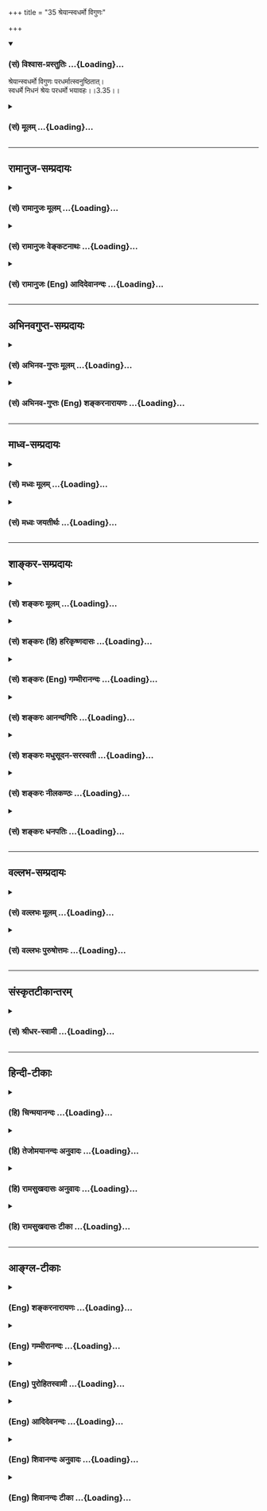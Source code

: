 +++
title = "35 श्रेयान्स्वधर्मो विगुणः"

+++
<div class="js_include" newlevelforh1="3" title="(सं) विश्वास-प्रस्तुतिः" unfilled url="/purANam/mahAbhAratam/06-bhIShma-parva/02-bhagavad-gItA-parva/saMskRtam/vishvAsa-prastutiH/03_karma-yogaH/35_shreyAnsvadharmo_.md">
<details open><summary><h3>(सं) विश्वास-प्रस्तुतिः ...{Loading}...</h3></summary>

श्रेयान्स्वधर्मो विगुणः परधर्मात्स्वनुष्ठितात्।  
स्वधर्मे निधनं श्रेयः परधर्मो भयावहः।।3.35।।
</details>
</div>
<div class="js_include collapsed" newlevelforh1="3" title="(सं) मूलम्" unfilled url="/purANam/mahAbhAratam/06-bhIShma-parva/02-bhagavad-gItA-parva/saMskRtam/mUlam/03_karma-yogaH/35_shreyAnsvadharmo_.md">
<details><summary><h3>(सं) मूलम् ...{Loading}...</h3></summary>

श्रेयान्स्वधर्मो विगुणः परधर्मात्स्वनुष्ठितात्।  
स्वधर्मे निधनं श्रेयः परधर्मो भयावहः।।3.35।।
</details>
</div>


_________________
## रामानुज-सम्प्रदायः
<div class="js_include collapsed" newlevelforh1="3" title="(सं) रामानुजः मूलम्" unfilled url="/purANam/mahAbhAratam/06-bhIShma-parva/02-bhagavad-gItA-parva/saMskRtam/rAmAnujaH/mUlam/03_karma-yogaH/35_shreyAnsvadharmo_.md">
<details><summary><h3>(सं) रामानुजः मूलम् ...{Loading}...</h3></summary>

।।3.35।। अतः सुशकतया **स्वधर्म**भूतः कर्मयोगो **विगुणः** अपि अप्रमादगर्भः
प्रकृतिसंसृष्टस्य दुःशकतयापरधर्मभूतात् ज्ञानयोगात् सगुणाद् अपि
किञ्चित्कालम् अनुष्ठितात् सप्रमादात् श्रेयान्। स्वेन एव उपादातुं योग्यतया
**स्वधर्म**भूते कर्मयोगे वर्तमानस्य एकस्मिन् जन्मनि अप्राप्तफलतया
**निधनम्** अपि **श्रेयः** अनन्तरायहततया अनन्तरजन्मनि अपि
अव्याकुलकर्मयोगारम्भसंभवात्। प्रकृतिसंसृष्टस्य स्वेन एव उपादातुम्
अशक्यतया **परधर्म**भूतो ज्ञानयोगः प्रमादगर्भतया **भयावहः।**

</details>
</div>
<div class="js_include collapsed" newlevelforh1="3" title="(सं) रामानुजः वेङ्कटनाथः" unfilled url="/purANam/mahAbhAratam/06-bhIShma-parva/02-bhagavad-gItA-parva/saMskRtam/rAmAnujaH/venkaTanAthaH/03_karma-yogaH/35_shreyAnsvadharmo_.md">
<details><summary><h3>(सं) रामानुजः वेङ्कटनाथः ...{Loading}...</h3></summary>

  
  
।।3.35।। श्रेयान् इत्यत्र श्लोकेस्वधर्मपरधर्मशब्दौ न
तावद्वर्णाश्रमाद्यपेक्षया प्रयुज्येते परवर्णाश्रमादिधर्मानुष्ठानस्य
दूरतो निस्सत्त्वेन तन्निषेधायोगात् अत्र च
तत्प्रसङ्गाभावात्परधर्मात्स्वनुष्ठितात्स्वधर्मो विगुणः श्रेयान् इति
चोक्ते श्रेयश्शब्दस्य प्रशस्यतरवाचित्वात् स्वनुष्ठितपरधर्मस्य
प्रशस्यत्वमात्रं प्रसज्जेत न च तदुपपद्यते स्वनुष्ठितस्य दुरनुष्ठितस्य वा
परधर्मस्याधर्मत्वेन गर्हणीयत्वात्। अथ
क्षत्त्रधर्मभूतयुद्धपरित्यागाभिलाषिणोऽर्जुनस्य स्वधर्मभूतयुद्धप्रशंसा
ब्राह्मणादिधर्मभूततत्परित्यागनिन्दा च क्रियत इति चेत् अस्त्वेतावताऽपि
निषेध्यस्य प्रसङ्गः तस्य प्रशस्यत्वमात्रप्रसङ्गचोद्यं तु न परिहृतम् न
चात्रस्वधर्मं परित्यज्य परधर्मं कुर्यां इत्यर्जुनस्याभिसन्धिः अत्रैव
ह्यस्येदानीं स्वधर्मत्वबुद्धिः स्वधर्मतया भ्राम्यतः परधर्मत्वमत्र
ज्ञाप्यत इति चेत् तन्न स्वनुष्ठितात् परधर्मादित्यनुवादरूपत्वानुपपत्तेः
परधर्मतया सम्प्रतिपन्नत्वे ह्येवं व्यपदेश उपपद्यते तत्र च
परधर्मत्वज्ञापनं निष्प्रयोजनम् अधर्मत्वमात्रस्यैव ज्ञाप्यत्वात् अतोऽत्र
स्वधर्मपरधर्मशब्दौ प्रशस्यतयाऽनादरणीयतया च प्रकृतकर्मयोगज्ञानयोगविषयौ
एवं च सति ज्ञानयोगस्य प्रशस्यत्वमात्रप्रसङ्गोऽपि न दूषणम्
पूर्वश्लोकद्वयप्रकृतवासनानुवर्तित्वेन सङ्गतिश्च स्यात्अथ केन
इत्युत्तरश्लोकस्थप्रश्नोऽप्येवमेवोपपद्यते अत्र ह्यनिच्छतोऽपि
पापाचरणहेतुः क इति प्रश्नः स च ज्ञानयोगदुष्करत्वकथनेनैव सङ्गच्छेत
अनिच्छतोऽपि मे क्षत्त्र धर्मत्यागः केनेति प्रश्नार्थ इति चेत् न
अस्यानिच्छत्वाभात्काम एष क्रोध एषः 3।37 इत्याद्युत्तरानुपपत्तेश्च न हि
कामक्रोधाभ्यामर्जुनो युद्धं परित्यजति किन्तु
कारुण्यादिनेत्युपक्रमेऽप्युक्तम् अतः स्वधर्मपरधर्मशब्दौ
स्वशक्यपरशक्यधर्मविषयौ तदेतदखिलमभिप्रेत्याह अतः सुशकतयेति। अतः
श्लोकद्वयोक्तवासनानुवर्तित्ववशादित्यर्थः। विगुणोऽपि
अङ्गवैकल्ययुक्तोऽपीत्यर्थः। विगुणस्य कथं
श्रेयस्त्वमित्यत्रोक्तंअप्रमादगर्भ इति। वैगुण्यमात्रं
स्वरूपविच्छेदाद्वरमिति भावः। स्वनुष्ठितादित्यस्य
वैगुण्यप्रतियोग्याकारपरतया सुशब्दः साद्गुण्यपर इत्याह सगुणादपीति।
अनुष्ठितशब्दस्यभूतार्थप्रत्ययान्तत्वाद्भूतत्वस्य चातिक्रान्ततारूपत्वात्
प्रागनुष्ठानं पश्चाद्विच्छेदश्च सूचित
इत्यभिप्रायेणोक्तंकञ्चित्कालमनुष्ठितात्सप्रमादिति। एवं
विच्छेदाविवक्षायां स्वनुष्ठितात् ज्ञानयोगाद्विगुणः कर्मयोगः
श्रेयानित्येतदसङ्गतं स्यात् सगुणस्याविच्छिन्नस्य फलाविनाभावादिति
भावः। सुशकतयेत्युक्तहेतुविवरणमुखेन स्वधर्मशब्दार्थं च विवृण्वन् विगुणस्य
कर्मणः फलाविनाभावात् कथं श्रेयस्त्वं इतिशङ्कापरिहारतया तृतीयं पादं
व्याख्याति स्वेनैवेति। स्वेनैव प्रकृतिसंसृष्टतया
व्याप्रियमाणेन्द्रियेणैवेत्यर्थः। यद्वा स्वेच्छयैवेति भावः। एकस्मिन्
जन्मन्यप्राप्तफलतयेति। अयमभिप्रायः यद्यप्यात्मसाक्षात्कारादिफलार्थतया
विहितत्वात् कर्मयोगः काम्यकर्मैव तथाप्यस्य काम्यकर्मणोऽयं विशेषः
यद्विगुणानुष्ठितमपि जन्मान्तरेऽपि सगुणानुष्ठानद्वारा फलं साधयति इति।
वैगुण्यं त्वस्य फलविलम्बमात्रप्रयोजकम्। काम्यकर्मान्तरवन्न
फलाभावप्रयोजकमित्येकस्मिन् जन्मनीत्यभिप्रेतं विवृण्वन् जन्मान्तरेऽपि
विगुणस्य कथं फलसाधनत्वं इत्यत्राह अनन्तरायहततयेति
इन्द्रियाणामनुभूतसजातीयविषयसमर्पणेन
कर्मयोगस्वरूपस्यात्यन्तविच्छेदाभावादित्यर्थः। अव्याकुलत्वमत्राविकलत्वम्।
एतच्च सर्वंनेहाभिक्रमनाशोऽस्ति 2।40 इति पूर्वं सङ्ग्रहेणोक्तम्। पार्थ
नैवेह नामुत्र 6।40 इत्यादिना प्रपञ्चयिष्यते च। अव्यवहितानन्तरजन्मनि
पौष्कल्यनिर्णयाभावेनसम्भवादित्युक्तम्। अनन्तरे ततोऽनन्तरे वा फलं
तावत्सिद्धमिति भावः। यदि विगुणस्य कर्मयोगस्य जन्मान्तरस्थं फलमभिप्रेत्य
श्रेयस्त्वमुच्यते तर्हि ज्ञानयोगस्यापि तथा किं न स्यात् इत्यत्र चतुर्थं
पादं व्याख्याति प्रकृतीति। जन्मान्तरेऽपि फलं न सम्भवतीत्यभिप्रायेणभयावहः
इत्युच्यते। स्वरूपेण विच्छिन्नस्य कथं जन्मान्तरेऽपि फलम् अविच्छिन्नस्य
विगुणस्य फलं विलम्बितमिति भावः।  
  

</details>
</div>
<div class="js_include collapsed" newlevelforh1="3" title="(सं) रामानुजः (Eng) आदिदेवानन्दः" unfilled url="/purANam/mahAbhAratam/06-bhIShma-parva/02-bhagavad-gItA-parva/saMskRtam/rAmAnujaH/english/AdidevAnandaH/03_karma-yogaH/35_shreyAnsvadharmo_.md">
<details><summary><h3>(सं) रामानुजः (Eng) आदिदेवानन्दः ...{Loading}...</h3></summary>

3.35 Therefore Karma Yoga is better than Jnana Yoga. For, it forms one's
own duty, since it is natural to one and easy to perform, and though
defective, is free from liability to interruption and fall. Jnana Yoga,
on the other hand, though performed well for some time, constitutes the
duty of another, as it is difficult to practise for one conjoined with
Prakrti. It is therefore liable to interruption. For a person who lives
practising Karma Yoga - which is his duty because he is alified for it -
even death without success in one birth does not matter. For, in the
next birth with the help of the experience already gained in the
previous birth, it will be possible for him to perform Karma Yoga
without any impediments. Jnana Yoga is fraught with fear because of the
possibility of errors for anyone who is conjoined to Prakrti. It is
another's duty, on account of it being not easily adoptable by him.

</details>
</div>


_________________
## अभिनवगुप्त-सम्प्रदायः
<div class="js_include collapsed" newlevelforh1="3" title="(सं) अभिनव-गुप्तः मूलम्" unfilled url="/purANam/mahAbhAratam/06-bhIShma-parva/02-bhagavad-gItA-parva/saMskRtam/abhinava-guptaH/mUlam/03_karma-yogaH/35_shreyAnsvadharmo_.md">
<details><summary><h3>(सं) अभिनव-गुप्तः मूलम् ...{Loading}...</h3></summary>

।।3.34 3.35।। कथं तर्हि बन्धः इत्थमित्युच्यते +++(N omits इत्थम् K omits
इति)+++। इन्द्रियस्येति। श्रेयानिति। संसारी च प्रतिविषयं रागं द्वेषं च
गृह्णाति यतः कर्माणि आत्मकर्तृकाण्येव विमूढत्वादभिमन्यते इति सममपि
भोजनादिव्यवहारं कुर्वतोः ज्ञानिसंसारिणोरस्त्ययं विशेषः। अयं नः
सिद्धान्तः सर्वथा मुक्तसंगस्य स्वधर्मचारिणो नास्ति कश्चित्
पुण्यपापात्मको बन्धः। स्वधर्मो हि हृदयादनपायी स्वरसनिरूढ +++(N K निगूढः)+++
एव न तेन कश्चिदपि रिक्तो जन्तुर्जायते इत्यत्याज्यः।

</details>
</div>
<div class="js_include collapsed" newlevelforh1="3" title="(सं) अभिनव-गुप्तः (Eng) शङ्करनारायणः" unfilled url="/purANam/mahAbhAratam/06-bhIShma-parva/02-bhagavad-gItA-parva/saMskRtam/abhinava-guptaH/english/shankaranArAyaNaH/03_karma-yogaH/35_shreyAnsvadharmo_.md">
<details><summary><h3>(सं) अभिनव-गुप्तः (Eng) शङ्करनारायणः ...{Loading}...</h3></summary>

3.34-35 Indriyasya etc., Sreyan etc. A person living the worldly life
does entertain likes or dislikes towards every sense-object. For, due to
his total ignorance he imagines that actions are performed only by his
Self. Thus there is this difference between a man of knowledge and a man
of worldly life, eventhough they perform alike their \[respective\]
worldly activities such as eating etc. The established view of ours \[in
this regard\] is this : For a person, who, freed from attachment in
every way, Performs his own duty, there is hardly any bond of merit or
demerit. Indeed one's own duty never disappears from one's heart and it
is certainly rooted there deeply as a natural taste. Not a single
creature is born without that. Hence it should not be given up.

</details>
</div>


_________________
## माध्व-सम्प्रदायः
<div class="js_include collapsed" newlevelforh1="3" title="(सं) मध्वः मूलम्" unfilled url="/purANam/mahAbhAratam/06-bhIShma-parva/02-bhagavad-gItA-parva/saMskRtam/madhvaH/mUlam/03_karma-yogaH/35_shreyAnsvadharmo_.md">
<details><summary><h3>(सं) मध्वः मूलम् ...{Loading}...</h3></summary>

।।3.35।। तथाप्युग्रं युद्धकर्मेत्यत आह श्रेयानिति।

</details>
</div>
<div class="js_include collapsed" newlevelforh1="3" title="(सं) मध्वः जयतीर्थः" unfilled url="/purANam/mahAbhAratam/06-bhIShma-parva/02-bhagavad-gItA-parva/saMskRtam/madhvaH/jayatIrthaH/03_karma-yogaH/35_shreyAnsvadharmo_.md">
<details><summary><h3>(सं) मध्वः जयतीर्थः ...{Loading}...</h3></summary>

।।3.35।। श्रेयान् इत्यस्य सङ्गतिमाह **तथापी**ति। ज्यायसी चेत् 3।1 इत्यत्र
द्वावाक्षेपावर्जुनेन कृतौ तत्राद्यःलोकेऽस्मिन् 3।3 इत्यादिना परिहृतः
इदानींयुद्ध्यस्व विगतज्वरः 3।30तयोर्न वशमागच्छेत् 3।34 इत्युक्त्या
स्मारितं द्वितीयमाक्षेपमाशङ्क्य परिहरतीत्यर्थः। यद्यपि कर्म कर्तव्यं
तथापि उग्रमवर्जनीयरागद्वेषं न कुर्यामिति शेषः।

</details>
</div>


_________________
## शाङ्कर-सम्प्रदायः
<div class="js_include collapsed" newlevelforh1="3" title="(सं) शङ्करः मूलम्" unfilled url="/purANam/mahAbhAratam/06-bhIShma-parva/02-bhagavad-gItA-parva/saMskRtam/shankaraH/mUlam/03_karma-yogaH/35_shreyAnsvadharmo_.md">
<details><summary><h3>(सं) शङ्करः मूलम् ...{Loading}...</h3></summary>

।।3.35।। **श्रेयान्** प्रशस्यतरः स्वो धर्मः **स्वधर्मः विगुणः** अपि
विगतगुणोऽपि अनुष्ठीयमानः **परधर्मात् स्वनुष्ठितात्** साद्गुण्येन
संपादितादपि। **स्वधर्मे** स्थितस्य **निधनं** मरण**मपि श्रेयः** परधर्मे
स्थितस्य जीवितात्। कस्मात् **परधर्मः भयावहः** नरकादिलक्षणं भयमावहति
यतः।।  
  
यद्यपि अनर्थमूलम् ध्यायतो विषयान्पुंसः (गीता 2.62) इति रागद्वेषौ ह्यस्य
परिपन्थिनौ इति च उक्तम् विक्षिप्तम् अनवधारितं च तदुक्तम्। तत् संक्षिप्तं
निश्चितं च इदमेवेति ज्ञातुमिच्छन् अर्जुनः उवाच ज्ञाते हि तस्मिन्
तदुच्छेदाय यत्नं कुर्याम् इति अर्जुन उवाच

</details>
</div>
<div class="js_include collapsed" newlevelforh1="3" title="(सं) शङ्करः (हि) हरिकृष्णदासः" unfilled url="/purANam/mahAbhAratam/06-bhIShma-parva/02-bhagavad-gItA-parva/saMskRtam/shankaraH/hindI/harikRShNadAsaH/03_karma-yogaH/35_shreyAnsvadharmo_.md">
<details><summary><h3>(सं) शङ्करः (हि) हरिकृष्णदासः ...{Loading}...</h3></summary>

।।3.35।। रागद्वेषयुक्त मनुष्य तो शास्त्रके अर्थको भी उलटा मान लेता है और
परधर्मको भी धर्म होनेके नाते अनुष्ठान करनेयोग्य मान बैठता है। परंतु उसका
ऐसा मानना भूल है अच्छी प्रकार अनुष्ठान किये गये अर्थात्
अंगप्रत्यंगोंसहित सम्पादन किये गये भी परधर्मकी अपेक्षा गुणरहित भी
अनुष्ठान किया हुआ अपना धर्म कल्याणकर है अर्थात् अधिक प्रशंसनीय है।
परधर्ममें स्थित पुरुषके जीवनकी अपेक्षा स्वधर्ममें स्थित पुरुषका मरण भी
श्रेष्ठ है क्योंकि दूसरेका धर्म भयदायक है नरक आदि रूप भयका देनेवाला है।

</details>
</div>
<div class="js_include collapsed" newlevelforh1="3" title="(सं) शङ्करः (Eng) गम्भीरानन्दः" unfilled url="/purANam/mahAbhAratam/06-bhIShma-parva/02-bhagavad-gItA-parva/saMskRtam/shankaraH/english/gambhIrAnandaH/03_karma-yogaH/35_shreyAnsvadharmo_.md">
<details><summary><h3>(सं) शङ्करः (Eng) गम्भीरानन्दः ...{Loading}...</h3></summary>

3.35 Svadharmah, one's own duty; being practised even though vigunah,
defective, deficient; is sreyan, superior to, more commendable than;
para-dharmat, another's duty; though svanusthitat, well-performed,
meritoriously performed. Even nidhanam, death; is sreyah, better; while
engaged svadharme, in one's own duty, as compared with remaining alive
while engaged in somody else's duty. Why; Paradharmah, another's duty;
is bhayavahah, fraught with fear, since it invites dangers such as hell
etc. Although the root cause of evil was stated in, 'In the case of a
person who dwells on objects' (2.62) and '৷৷৷৷.because they (attraction
and repulsion) are his adversaries' (34), that was presented desultorily
and vaguely. Wishing to know it briefly and definitely as, 'This is
thus, to be sure', Arjuna, with the idea, 'When this indeed becomes
known, I shall make effort for its eradication', said:

</details>
</div>
<div class="js_include collapsed" newlevelforh1="3" title="(सं) शङ्करः आनन्दगिरिः" unfilled url="/purANam/mahAbhAratam/06-bhIShma-parva/02-bhagavad-gItA-parva/saMskRtam/shankaraH/AnandagiriH/03_karma-yogaH/35_shreyAnsvadharmo_.md">
<details><summary><h3>(सं) शङ्करः आनन्दगिरिः ...{Loading}...</h3></summary>

।।3.35।। रागद्वेषयोः श्रेयोमार्गप्रतिपक्षत्वं प्रकटयितुं
परमतोपन्यासद्वारा समनन्तरश्लोकमवतारयति **तत्रेत्यादिना।** व्यवहारभूमिः
सप्तम्यर्थः। शास्त्रार्थस्यान्यथा प्रतिपत्तिमेव प्रत्याययति
**परधर्मोऽपीति।** स्वधर्मवदित्यपेरर्थः। अनुमानं दूषयन्नुत्तरत्वेन
श्लोकमुत्थापयति **सदसदिति।** क्षत्रधर्माद् युद्धाद्
दुरनुष्ठानात्परिव्राड्धर्मस्य भिक्षाशनादिलक्षणस्य स्वानुष्ठेयतयापि
कर्तव्यत्वं प्राप्तमित्याशङ्क्य व्याचष्टे **श्रेयानिति।** उक्तेऽर्थे
प्रश्नपूर्वकं हेतुमाह **कस्मादित्यादिना।** स्वधर्ममवधूय परधर्ममनुतिष्ठतः
स्वधर्मातिक्रमकृतदोषस्य दुष्परिहरत्वान्न तत्त्यागः साधीयानित्यर्थः।

</details>
</div>
<div class="js_include collapsed" newlevelforh1="3" title="(सं) शङ्करः मधुसूदन-सरस्वती" unfilled url="/purANam/mahAbhAratam/06-bhIShma-parva/02-bhagavad-gItA-parva/saMskRtam/shankaraH/madhusUdana-sarasvatI/03_karma-yogaH/35_shreyAnsvadharmo_.md">
<details><summary><h3>(सं) शङ्करः मधुसूदन-सरस्वती ...{Loading}...</h3></summary>

।।3.35।। ननु स्वाभाविकरागद्वेषप्रयुक्तपश्वादिसाधारणप्रवृत्तिप्रहाणेन
शास्त्रीयमेव कर्म कर्तव्यं चेत्तर्हि यत्सुकरं भिक्षाशनादि तदेव क्रियतां
किमतिदुःखावहेन युद्धेनेत्यतआह श्रेयानिति। श्रेयान् प्रशस्यतरः स्वधर्मः
यं वर्णमाश्रमं प्रति वा यो विहितः स तस्य स्वधर्मः विगुणोऽपि
सर्वाङ्गोपसंहारमन्तरेण कृतोऽपि परधर्मात् स्वं प्रत्यविहितात्
स्वनुष्ठितात् सर्वाङ्गोपसंहारेण संपादितादपि। नहि वेदातिरिक्तमानगम्यो
धर्मः येन परधर्मोऽप्यनुष्ठेयः धर्मत्वात् स्वधर्मवदित्यनुमानं तत्र मानं
स्यात्। चोदनालक्षणोऽर्थो धर्मः इतिन्यायात्। अतः स्वधर्मे किंचिदङ्गहीनेऽपि
स्थितस्य निधनं मरणमपि श्रेयः प्रशस्यतरं परधर्मस्य जीवितादपि।
स्वधर्मस्थस्य निधनं हीह लोके कीर्त्यावहं परलोके च स्वर्गादिप्रापकं।
परधर्मस्तु इहाकीर्तिकरत्वेन परत्र नरकप्रदत्वेन च भयावहो यतः अतो
रागद्वेषादिप्रयुक्तस्वाभाविकप्रवृत्तिवत्परधर्मोऽपि हेय एवेत्यर्थः। एवं
तावद्भगवन्मताङ्गीकारिणां श्रेयःप्राप्तिस्तदनङ्गीकारिणां च
श्रेयोमार्गभ्रष्टत्वमुक्तं। श्रेयोमार्गभ्रंशेन
फलाभिसंधिपूर्वककाम्यकर्माचरणे च केवलपापमात्राचरणे च बहूनि कारणानि
कथितानि ये त्वेतदभ्यसूयन्त इत्यादिना। तत्राकं
संग्रहश्लोकःश्रद्धाहानिस्तथाऽसूया दुष्टचित्तत्वमूढते।
प्रकृतेर्वशवर्तित्वं रागद्वेषौ च पुष्कलौ। परधर्मरुचित्वं चेत्युक्ता
दुर्मार्गवाहकाः इति।

</details>
</div>
<div class="js_include collapsed" newlevelforh1="3" title="(सं) शङ्करः नीलकण्ठः" unfilled url="/purANam/mahAbhAratam/06-bhIShma-parva/02-bhagavad-gItA-parva/saMskRtam/shankaraH/nIlakaNThaH/03_karma-yogaH/35_shreyAnsvadharmo_.md">
<details><summary><h3>(सं) शङ्करः नीलकण्ठः ...{Loading}...</h3></summary>

।।3.35।। यस्मादेवं तस्माच्छ्रेयान्प्रशस्यतरः स्वधर्मः स्वस्य
वर्णाश्रमानुरूप्येण ईश्वरेण विहितत्वात्। विगुणो हिंसादिमिश्रोऽपि
किंचिदङ्गहीनोऽपि परधर्माद्धिंसादिदोषरहितपरधर्मापेक्षया
स्वनुष्ठितात्सर्वाङ्गोपसंहारेण सम्यगनुष्ठितादपि स एव श्रेयान्। स्वधर्मे
युद्धादौ निधनं मरणमपि श्रेयः। विहितत्वात्। परस्य धर्मो
भैक्षचर्यादिर्भयावहः। क्षत्रियस्य तव निषिद्धत्वात्। तस्मात्स्वतन्त्रेण
त्वया स्वधर्म एवानुष्ठेय इति भावः।

</details>
</div>
<div class="js_include collapsed" newlevelforh1="3" title="(सं) शङ्करः धनपतिः" unfilled url="/purANam/mahAbhAratam/06-bhIShma-parva/02-bhagavad-gItA-parva/saMskRtam/shankaraH/dhanapatiH/03_karma-yogaH/35_shreyAnsvadharmo_.md">
<details><summary><h3>(सं) शङ्करः धनपतिः ...{Loading}...</h3></summary>

।।3.35।। ननु शास्त्रीयमेव कर्म कर्तव्यं चेत्तर्हि परधर्मोऽपि सुकरो
धर्मत्वात् कुतो नानुष्ठेय इति चेत्तत्राह **श्रेयानिति।**
परधर्मात्साद्गुण्येन संपादितादपि स्वकीयो धर्मो विगतगुणोऽप्यनुष्ठीयमानः
प्रशस्यतरः। स्वधर्मे स्थितस्य मरणमपि श्रेयः। इह लोके कीर्त्यावहममुत्र
स्वर्गप्रापकम्। परधर्मस्तु तद्विपर्ययेण भयप्रदः। यद्वा
तत्तदिन्द्रियविषये स्थितयो रागद्वेषयोरात्मप्रापक आत्मधर्मे
विघ्नकर्तृत्वेऽपीन्द्रियधर्मे प्रावृत्तिके विषयसुखजनके
तयोस्तत्त्वाभावादिन्द्रियधर्म एवानुष्ठेयः। किमात्मधर्मानुष्ठानेन
विघ्नकर्तृयुक्तेनेतिचेत्तत्राह **श्रेयानिति।** परेषामिन्द्रियाणां
धर्मात्प्रावृत्तिकात्स्वनुष्ठितात्सुगमत्वेनानुष्ठातुं शक्यादपि स्वधर्म
आत्मधर्म अध्यात्मावगतिरुपः विगुणः प्राकृतगुणवियुक्तः
मुक्तिहेतुत्वात्प्रशस्यतरः। तत्र निधनं श्रेयः अपुनर्भवत्वात्।
परधर्मोभयावहः अविद्यारुपतया संसारपातहेतुत्वात्।

</details>
</div>


_________________
## वल्लभ-सम्प्रदायः
<div class="js_include collapsed" newlevelforh1="3" title="(सं) वल्लभः मूलम्" unfilled url="/purANam/mahAbhAratam/06-bhIShma-parva/02-bhagavad-gItA-parva/saMskRtam/vallabhaH/mUlam/03_karma-yogaH/35_shreyAnsvadharmo_.md">
<details><summary><h3>(सं) वल्लभः मूलम् ...{Loading}...</h3></summary>

।।3.35।। तदेवं रागद्वेषवशेन कस्यापि नोक्तधर्मे प्रवृत्तिः
प्राकृतत्वादित्युक्तं ततस्तौ विहाय प्राकृतेनापि स्वधर्मस्तु न हेयः
परधर्मोऽपि नोपादेयः इति बोधयन्नाह श्रेयानिति। विगुणोऽङ्गहीनोऽपि
स्वनुष्ठितात्सङ्गात्।

</details>
</div>
<div class="js_include collapsed" newlevelforh1="3" title="(सं) वल्लभः पुरुषोत्तमः" unfilled url="/purANam/mahAbhAratam/06-bhIShma-parva/02-bhagavad-gItA-parva/saMskRtam/vallabhaH/puruShottamaH/03_karma-yogaH/35_shreyAnsvadharmo_.md">
<details><summary><h3>(सं) वल्लभः पुरुषोत्तमः ...{Loading}...</h3></summary>

  
  
।।3.35।। ननु सर्वप्रकारेण भवदुक्तधर्मस्य कठिनत्वेन कथं सिद्धिः
इत्याशङ्क्याहुः श्रेयानिति। स्वधर्मो भगवद्धर्मः विगुणः अङ्गादिभावरहितः
परधर्मात् मोहकधर्मात् स्वनुष्ठितात् सुष्ठुप्रकारेणानुष्ठितात्
सम्पादितात् श्रेयान् उत्तमः। यतः पूर्वं विगुणोऽपि भगवद्धर्मो मरणसमये
भगवत्स्मारकत्वेनोपयुक्तो भवति तस्मात् स्वधर्मे सति निधनं मरणं श्रेयः
मोक्षप्रापकमित्यर्थः। परधर्मो मरणसमये पूर्वानुष्ठितः स्वविषयस्मारको
भवत्येव स तत्क्षणे यमदूतादिदर्शकत्वेनाऽग्रे च नरकादियातनायां
तत्साधकत्वेन च भयावहः भयकर्तेत्यर्थः।  
  

</details>
</div>


_________________
## संस्कृतटीकान्तरम्
<div class="js_include collapsed" newlevelforh1="3" title="(सं) श्रीधर-स्वामी" unfilled url="/purANam/mahAbhAratam/06-bhIShma-parva/02-bhagavad-gItA-parva/saMskRtam/shrIdhara-svAmI/03_karma-yogaH/35_shreyAnsvadharmo_.md">
<details><summary><h3>(सं) श्रीधर-स्वामी ...{Loading}...</h3></summary>

।।3.35।। तदेवं स्वाभाविकीं पश्वादिसदृशीं प्रकृतिं त्यक्त्वा स्वधर्मे
प्रवर्तितव्यमित्युक्तं तर्हि स्वधर्मस्य युद्धोदेर्दुःखरूपस्य
यथावत्कर्तुमशक्यत्वात्परधर्मस्य चाहिंसादेः सुकरत्वाद्धर्मत्वाविशेषाच्च
तत्र प्रवर्तितुमिच्छन्तं प्रत्याह **श्रेयानिति।** किंचिदङ्गहीनोऽपि
स्वधर्मः श्रेयान्प्रशस्यतरः। स्वनुष्ठितात्सर्वाङ्गपूर्त्या कृतादपि
परधर्मात्सकाशात्। तत्र हेतुः। स्वधर्मे युद्धादौ प्रवर्तमानस्य निधनं
मरणमपि श्रेष्ठम्। स्वर्गादिप्रापकत्वात्। परधर्मस्तु स्वस्य भयावहः।
निषिद्धत्वेन नरकप्रापकत्वात्।

</details>
</div>


_________________
## हिन्दी-टीकाः
<div class="js_include collapsed" newlevelforh1="3" title="(हि) चिन्मयानन्दः" unfilled url="/purANam/mahAbhAratam/06-bhIShma-parva/02-bhagavad-gItA-parva/hindI/chinmayAnandaH/03_karma-yogaH/35_shreyAnsvadharmo_.md">
<details><summary><h3>(हि) चिन्मयानन्दः ...{Loading}...</h3></summary>

।।3.35।। धर्म शब्द अनेक अर्थों में प्रयुक्त होता है। धार्मिकता
सद्व्यवहार कर्तव्य सद्गुण आदि विभिन्न अर्थों में इसका प्रयोग किया गया
है। धर्म की परिभाषा हम देख चुके हैं कि जिसके कारण वस्तु का अस्तित्व
सिद्ध होता है वह उस वस्तु का धर्म कहलाता है। एक व्यक्ति से दूसरे व्यक्ति
का भिन्नत्व उसके विचारों द्वारा निश्चित किया जाता है। इन विचारों का स्तर
गुण दिशा आदि व्यक्ति की वासनाओं पर निर्भर करते हैं। यही है मनुष्य का
स्वभाव अथवा धर्म। अत मनसंयम के इस प्रकरण में धर्म से तात्पर्य प्रत्येक
व्यक्ति की वासनाओं से है। स्वधर्म और परधर्म यहाँ स्वधर्म का अर्थ किसी
जाति विशेष में जन्म लेने पर प्राप्त होने वाले कर्तव्य से नहीं है।
स्वधर्म का सही तात्पर्य है स्वयं की वासनायें। स्वयं की सहज और स्वाभाविक
वासनाओं के अनुसार कार्य करने से ही जीवन में शांति और आनन्द सफलता और
सन्तोष का अनुभव होता है। अत परधर्म का अर्थ है दूसरे के स्वभाव के अनुसार
व्यवहार और कर्म करना जो भयावह होता है इसमें दो मत नहीं हो सकते। गीता में
अर्जुन के स्वभाव को देखते हुये भगवान् उसे युद्ध करने का स्पष्ट उपदेश
देते हैं। जन्मजात राजकुमार अर्जुन ने अपने विद्यार्थी जीवन में ही साहस और
शूरवीरता का प्रदर्शन किया था और धनुर्विद्या में निपुणता भी प्राप्त की
थी। अत युद्ध जैसा खतरनाक कर्म उसके स्वभाव के अनुकूल ही था। प्रथम अध्याय
से यह स्पष्ट हो जाता है कि अर्जुन ने संभवत अपने प्रारम्भिक शिक्षणकाल में
यह सुना और समझा था कि संन्यास और त्याग का अर्थात् ब्राह्मण का जीवन उसके
जीवन से श्रेष्ठतर है। इसीलिये युद्धभूमि पलायन से गुफाओं में बैठकर
ध्यानाभ्यास करने की उसकी इच्छा हो रही थी। श्रीकृष्ण उसे स्मरण दिलाते हैं
कि स्वधर्म पालन में कुछ कमी रहने पर भी उसी का पालन उसके आत्मविकास के
लिये श्रेयष्कर है। दूसरे व्यक्ति के श्रेष्ठ और दिव्य जीवन की अनुकृति
मात्र से अर्जुन को लाभ नहीं होगा। यद्यपि समस्त अनर्थों का मूल कारण पहले
बताया जा चुका है तथापि उसके और अधिक स्पष्टीकरण के लिए

</details>
</div>
<div class="js_include collapsed" newlevelforh1="3" title="(हि) तेजोमयानन्दः अनुवादः" unfilled url="/purANam/mahAbhAratam/06-bhIShma-parva/02-bhagavad-gItA-parva/hindI/tejomayAnandaH/anuvAdaH/03_karma-yogaH/35_shreyAnsvadharmo_.md">
<details><summary><h3>(हि) तेजोमयानन्दः अनुवादः ...{Loading}...</h3></summary>

।।3.35।। सम्यक् प्रकार से अनुष्ठित परधर्म की अपेक्षा गुणरहित स्वधर्म का
पालन श्रेयष्कर है; स्वधर्म में मरण कल्याणकारक है (किन्तु) परधर्म भय को
देने वाला है।।

</details>
</div>
<div class="js_include collapsed" newlevelforh1="3" title="(हि) रामसुखदासः अनुवादः" unfilled url="/purANam/mahAbhAratam/06-bhIShma-parva/02-bhagavad-gItA-parva/hindI/rAmasukhadAsaH/anuvAdaH/03_karma-yogaH/35_shreyAnsvadharmo_.md">
<details><summary><h3>(हि) रामसुखदासः अनुवादः ...{Loading}...</h3></summary>

।।3.35।। अच्छी तरह आचरणमें लाये हुए दूसरेके धर्मसे गुणोंकी कमीवाला अपना
धर्म श्रेष्ठ है। अपने धर्ममें तो मरना भी कल्याणकारक है और दूसरेका धर्म
भयको देनेवाला है।

</details>
</div>
<div class="js_include collapsed" newlevelforh1="3" title="(हि) रामसुखदासः टीका" unfilled url="/purANam/mahAbhAratam/06-bhIShma-parva/02-bhagavad-gItA-parva/hindI/rAmasukhadAsaH/TIkA/03_karma-yogaH/35_shreyAnsvadharmo_.md">
<details><summary><h3>(हि) रामसुखदासः टीका ...{Loading}...</h3></summary>

3.35।।***व्याख्या--*'श्रेयान् (टिप्पणी प₀ 182) स्वधर्मो विगुणः
परधर्मात् स्वनुष्ठितात्'--**अन्य वर्ण, आश्रम आदिका धर्म (कर्तव्य) बाहरसे
देखनेमें गुणसम्पन्न हो, उसके पालनमें भी सुगमता हो, पालन करनेमें मन भी
लगता हो, धन-वैभव, सुख-सुविधा, मान-बड़ाई आदि भी मिलती हो और जीवनभर
सुख-आरामसे भी रह सकते हों, तो भी उस परधर्मका पालन अपने लिये विहित न
होनेसे परिणाममें भय-(दुःख-) को देनेवाला है। इसके विपरीत अपने वर्ण, आश्रम
आदिका धर्म बाहरसे देखनेमें गुणोंकी कमीवाला हो उसके पालनमें भी कठिनाई हो,
पालन करनेमें मन भी न लगता हो, धन-वैभव, सुख-सुविधा, मान-बड़ाई आदि भी न
मिलती हो और उसका पालन करनेमें जीवन-भर कष्ट भी सहना पड़ता हो, तो भी उस
स्वधर्मका निष्कामभावसे पालन करना परिणाममें कल्याण करनेवाला है। इसलिये
मनुष्यको किसी भी स्थितिमें अपने धर्मका त्याग नहीं करना चाहिये, प्रत्युत
निष्काम, निर्मम और अनासक्त होकर स्वधर्मका ही पालन करना चाहिये। मनुष्यके
लिये स्वधर्मका पालन स्वाभाविक है, सहज है। मनुष्यका 'जन्म' कर्मोंके
अनुसार होता है और जन्मके अनुसार भगवान्ने 'कर्म' नियत किये हैं, (गीता 18।
41)। अतः अपने-अपने नियत कर्मोंका पालन करनेसे मनुष्य कर्म-बन्धनसे मुक्त
हो जाता है अर्थात् उसका कल्याण हो जाता है (गीता 18। 45)। अतः दोषयुक्त
दीखनेपर भी नियत कर्म अर्थात् स्वधर्मका त्याग नहीं करना चाहिये (गीता 18।
48)।  
  
अर्जुन युद्ध करनेकी अपेक्षा भिक्षाका अन्न खाकर जीवननिर्वाह करनेको
श्रेष्ठ समझते हैं (गीता 2। 5)। परंतु यहाँ भगवान् अर्जुनको मानो यह समझाते
हैं कि भिक्षाके अन्नसे जीवननिर्वाह करना भिक्षुकके लिये स्वधर्म होते हुए
भी तेरे लिये परधर्म है; क्योंकि तू गृहस्थ क्षत्रिय है, भिक्षुक नहीं।
पहले अध्यायमें भी जब अर्जुनने कहा कि युद्ध करनेसे पाप ही
लगेगा--**'पापमेवाश्रयेत्'** (1। 36) तब भी भगवान्ने कहा कि धर्ममय युद्ध न
करनेसे तू स्वधर्म और कीर्तिको खोकर पापको प्राप्त होगा (2। 33)। फिर
भगवान्ने बताया कि जय-पराजय, लाभ-हानि और सुख-दुःखको समान समझकर युद्ध
करनेसे अर्थात् राग-द्वेषसे रहित होकर अपने कर्तव्य-(स्वधर्म-) का पालन
करनेसे पाप नहीं लगता। (2। 38) आगे अठारहवें अध्यायमें भी भगवान्ने यही बात
कही है कि स्वभावनियत स्वधर्मरूप कर्तव्यको करता हुआ मनुष्य पापको प्राप्त
नहीं होता। (18। 47) तात्पर्य यह है कि स्वधर्मके पालनमें राग-द्वेष रहनेसे
ही पाप लगता है, अन्यथा नहीं। राग-द्वेषसे रहित होकर स्वधर्मका भलीभाँति
आचरण करनेसे 'समता'-(योग-) का अनुभव होता है और समताका अनुभव होनेपर
दुःखोंका नाश हो जाता है (गीता 6। 23)। इसलिये भगवान् बार-बार अर्जुनको
राग-द्वेषसे रहित होकर युद्धरूप स्वधर्मका पालन करनेपर जोर देते हैं। भगवान्
अर्जुनको मानो यह समझाते हैं कि क्षत्रिय-कुलमें जन्म होनेके कारण
क्षात्रधर्मके नाते युद्ध करना तुम्हारा स्वधर्म (कर्तव्य) है; अतः
युद्धमें जय-पराजय, लाभ-हानि और सुख-दुःखको समान देखना है; और युद्धरूप
क्रियाका सम्बन्ध अपने साथ नहीं है-- ऐसा समझकर केवल कर्मोंकी आसक्ति
मिटानेके लिये कर्म करना है। शरीर, इन्द्रियाँ, मन, बुद्धि, पदार्थ आदि
अपने कर्तव्यका पालन करनेके लिये ही हैं। वर्ण, आश्रम आदिके अनुसार
अपने-अपने कर्तव्यका निःस्वार्थभावसे पालन करना ही 'स्वधर्म' है। आस्तिकजन
जिसे 'धर्म' कहते हैं, उसीका नाम कर्तव्य' है। स्वधर्मका पालन करना अथवा
अपने कर्तव्यका पालन करना एक ही बात है।  
  
कर्तव्य उसे कहते हैं, जिसको सुगमतापूर्वक कर सकते हैं, जो अवश्य करनेयोग्य
है और जिसको करनेपर प्राप्तव्यकी प्राप्ति अवश्य होती है। धर्मका पालन करना
सुगम होता है; क्योंकि वह कर्तव्य होता है। यह नियम है कि केवल अपने धर्मका
ठीक-ठीक पालन करनेसे मनुष्यको वैराग्य हो जाता है--**'धर्म तें बिरति'
৷৷.** (मानस 3। 16। 1)। केवल कर्तव्यमात्र समझकर धर्मका पालन करनेसे
कर्मोंका प्रवाह प्रकृतिमें चला जाता है और इस तरह अपने साथ कर्मोंका
सम्बन्ध नहीं रहता। वर्ण, आश्रम आदिके अनुसार सभी मनुष्योंका अपना-अपना
कर्तव्य (स्वधर्म) कल्याणप्रद है। परन्तु दूसरे वर्ण, आश्रम आदिका कर्तव्य
देखनेसे अपना कर्तव्य अपेक्षाकृत कम गुणोंवाला दीखता है; जैसे--ब्राह्मणके
कर्तव्य--(शम, दम, तप, क्षमा आदि-) की अपेक्षा क्षत्रियके कर्तव्य-(युद्ध
करना आदि-) में अहिंसादि गुणोंकी कमी दीखती है। इसलिये यहाँ **'विगुणः'**
पद देनेका भाव यह है कि दूसरोंके कर्तव्यसे अपने कर्तव्यमें गुणोंकीकमी
दीखनेपर भी अपना कर्तव्य ही कल्याण करनेवाला है। अतः किसी भी अवस्थामें
अपने कर्तव्यका त्यगा नहीं करना चाहिये। वर्ण, आश्रम आदिके अनुसार बाहरसे तो
कर्म अलग-अलग (घोर या सौम्य) प्रतीत होते हैं, पर परमात्मप्राप्तिरूप
उद्देश्य एक ही होता है। परमात्मप्राप्तिका उद्देश्य न रहनेसे तथा
अन्तःकरणमें प्राकृत पदार्थोंका महत्त्व रहनेसे ही कर्म घोर या सौम्य
प्रतीत होते हैं।

</details>
</div>


_________________
## आङ्ग्ल-टीकाः
<div class="js_include collapsed" newlevelforh1="3" title="(Eng) शङ्करनारायणः" unfilled url="/purANam/mahAbhAratam/06-bhIShma-parva/02-bhagavad-gItA-parva/english/shankaranArAyaNaH/03_karma-yogaH/35_shreyAnsvadharmo_.md">
<details><summary><h3>(Eng) शङ्करनारायणः ...{Loading}...</h3></summary>

3.35. Better is one's own duty, \[though\] it lacks in merit, than the
well-performed duty of another; better is the ruin in one's own duty
than the good fortune from another's duty.

</details>
</div>
<div class="js_include collapsed" newlevelforh1="3" title="(Eng) गम्भीरानन्दः" unfilled url="/purANam/mahAbhAratam/06-bhIShma-parva/02-bhagavad-gItA-parva/english/gambhIrAnandaH/03_karma-yogaH/35_shreyAnsvadharmo_.md">
<details><summary><h3>(Eng) गम्भीरानन्दः ...{Loading}...</h3></summary>

3.35 One's own duty \[Customary or scripturally ordained observances of
different castes and sects.-Tr.\], though defective, is superior to
another's duty well-performed. Death is better while engaged in one's
own duty; another's duty is fraught with fear.

</details>
</div>
<div class="js_include collapsed" newlevelforh1="3" title="(Eng) पुरोहितस्वामी" unfilled url="/purANam/mahAbhAratam/06-bhIShma-parva/02-bhagavad-gItA-parva/english/purohitasvAmI/03_karma-yogaH/35_shreyAnsvadharmo_.md">
<details><summary><h3>(Eng) पुरोहितस्वामी ...{Loading}...</h3></summary>

3.35 It is better to do thine own duty, however lacking in merit, than
to do that of another, even though efficiently. It is better to die
doing one's own duty, for to do the duty of another is fraught with
danger.

</details>
</div>
<div class="js_include collapsed" newlevelforh1="3" title="(Eng) आदिदेवनन्दः" unfilled url="/purANam/mahAbhAratam/06-bhIShma-parva/02-bhagavad-gItA-parva/english/AdidevanandaH/03_karma-yogaH/35_shreyAnsvadharmo_.md">
<details><summary><h3>(Eng) आदिदेवनन्दः ...{Loading}...</h3></summary>

3.35 Better is one's own duty, though ill-done, than the duty of another
well-performed. Better is death in one's own duty; the duty of another
is fraught with fear.

</details>
</div>
<div class="js_include collapsed" newlevelforh1="3" title="(Eng) शिवानन्दः अनुवादः" unfilled url="/purANam/mahAbhAratam/06-bhIShma-parva/02-bhagavad-gItA-parva/english/shivAnandaH/anuvAdaH/03_karma-yogaH/35_shreyAnsvadharmo_.md">
<details><summary><h3>(Eng) शिवानन्दः अनुवादः ...{Loading}...</h3></summary>

3.35 Better is one's own duty, though devoid of merit than the duty of
another well discharged. Better is death in one's own duty; the duty of
another is fraught with fear (is productive of danger).

</details>
</div>
<div class="js_include collapsed" newlevelforh1="3" title="(Eng) शिवानन्दः टीका" unfilled url="/purANam/mahAbhAratam/06-bhIShma-parva/02-bhagavad-gItA-parva/english/shivAnandaH/TIkA/03_karma-yogaH/35_shreyAnsvadharmo_.md">
<details><summary><h3>(Eng) शिवानन्दः टीका ...{Loading}...</h3></summary>

3.35 श्रेयान् better; स्वधर्मः ones own duty; विगुणः devoid of merit;
परधर्मात् than the duty of another; स्वनुष्ठितात् than well discharged;
स्वधर्मे in ones own duty; निधनम् death; श्रेयः better; परधर्मः anothers
duty; भयावहः fraught with fear.Commentary It is indeed better for man to
die discharging his own duty though destitute of merit than for him to
live doing the duty of another though performed in a perfect manner. For
the duty of another has its pitfalls. The duty of a Kshatriya is to
fight in a righteous battle. Arjuna must fight. This is his duty. Even
if he dies in the discharge of his own duty; it is better for him. He
will go to heaven. He should not do the duty of another man. This will
bring him peril. He should not stop from fighting and enter the path of
renunciation. (Cf.XVIII.47).

</details>
</div>
